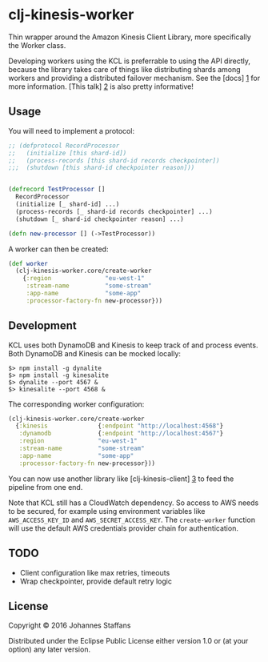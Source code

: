 # clj-kinesis-worker

Thin wrapper around the Amazon Kinesis Client Library, more specifically the Worker class.

Developing workers using the KCL is preferrable to using the API directly, because
the library takes care of things like distributing shards among workers and providing
a distributed failover mechanism. See the [docs] [1] for more information.
[This talk] [2] is also pretty informative!

## Usage

You will need to implement a protocol:

```clojure
;; (defprotocol RecordProcessor
;;   (initialize [this shard-id])
;;   (process-records [this shard-id records checkpointer])
;;;  (shutdown [this shard-id checkpointer reason]))


(defrecord TestProcessor []
  RecordProcessor
  (initialize [_ shard-id] ...)
  (process-records [_ shard-id records checkpointer] ...)
  (shutdown [_ shard-id checkpointer reason] ...)

(defn new-processor [] (->TestProcessor))
```

A worker can then be created:

```clojure
(def worker
  (clj-kinesis-worker.core/create-worker
    {:region               "eu-west-1"
     :stream-name          "some-stream"
     :app-name             "some-app"
     :processor-factory-fn new-processor}))
```

## Development

KCL uses both DynamoDB and Kinesis to keep track of and process events. Both DynamoDB and Kinesis can be mocked locally:

```
$> npm install -g dynalite
$> npm install -g kinesalite
$> dynalite --port 4567 &
$> kinesalite --port 4568 &
```

The corresponding worker configuration:

```clojure
(clj-kinesis-worker.core/create-worker
  {:kinesis              {:endpoint "http://localhost:4568"}
   :dynamodb             {:endpoint "http://localhost:4567"}
   :region               "eu-west-1"
   :stream-name          "some-stream"
   :app-name             "some-app"
   :processor-factory-fn new-processor}))

```

You can now use another library like [clj-kinesis-client] [3] to feed the pipeline from one end.

Note that KCL still has a CloudWatch dependency. So access to AWS needs to be secured,
for example using environment variables like `AWS_ACCESS_KEY_ID` and `AWS_SECRET_ACCESS_KEY`.
The `create-worker` function will use the default AWS credentials provider chain for
authentication.

## TODO

* Client configuration like max retries, timeouts
* Wrap checkpointer, provide default retry logic

## License

Copyright © 2016 Johannes Staffans

Distributed under the Eclipse Public License either version 1.0 or (at
your option) any later version.

[1]: http://docs.aws.amazon.com/kinesis/latest/dev/developing-consumers-with-kcl.html
[2]: https://www.youtube.com/watch?v=AXAaCG2QUkE
[3]: https://github.com/adtile/clj-kinesis-client

